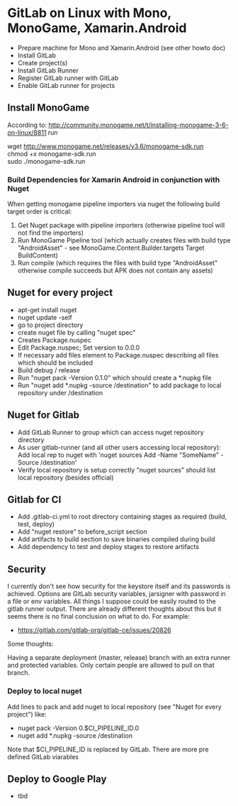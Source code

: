 # GitLab on Linux with Mono, MonoGame, Xamarin.Android

- Prepare machine for Mono and Xamarin.Android (see other howto doc)
- Install GitLab
- Create project(s)
- Install GitLab Runner
- Register GitLab runner with GitLab
- Enable GitLab runner for projects

## Install MonoGame

According to: http://community.monogame.net/t/installing-monogame-3-6-on-linux/8811 run

wget http://www.monogame.net/releases/v3.6/monogame-sdk.run  
chmod +x monogame-sdk.run  
sudo ./monogame-sdk.run

### Build Dependencies for Xamarin Android in conjunction with Nuget

When getting monogame pipeline importers via nuget the following build target order is critical:

1. Get Nuget package with pipeline importers (otherwise pipeline tool will not find the importers)
2. Run MonoGame Pipeline tool (which actually creates files with build type "AndroidAsset" - see MonoGame.Content.Builder.targets Target BuildContent)
3. Run compile (which requires the files with build type "AndroidAsset" otherwise compile succeeds but APK does not contain any assets)



## Nuget for every project

- apt-get install nuget
- nuget update -self
- go to project directory
- create nuget file by calling "nuget spec"
- Creates Package.nuspec
- Edit Package.nuspec; Set version to 0.0.0
- If necessary add files element to Package.nuspec describing all files which should be included
- Build debug / release
- Run "nuget pack -Version 0.1.0" which should create a *.nupkg file 
- Run "nuget add *.nupkg -source /destination" to add package to local repository under /destination

## Nuget for Gitlab

- Add GitLab Runner to group which can access nuget repository directory
- As user gitlab-runner (and all other users accessing local repository): Add local rep to nuget with 'nuget sources Add -Name "SomeName" -Source /destination'
- Verify local repository is setup correctly "nuget sources" should list local repository (besides official)

## Gitlab for CI 

- Add .gitlab-ci.yml to root directory containing stages as required (build, test, deploy)
- Add "nuget restore" to before_script section
- Add artifacts to build section to save binaries compiled during build
- Add dependency to test and deploy stages to restore artifacts

## Security

I currently don't see how security for the keystore itself and its passwords is achieved. Options are GitLab security variables, jarsigner with password in a file or env variables. All things I suppose could be easily routed to the gitlab runner output.
There are already different thoughts about this but it seems there is no final conclusion on what to do. For example:
- https://gitlab.com/gitlab-org/gitlab-ce/issues/20826

Some thoughts:

Having a separate deployment (master, release) branch with an extra runner and protected variables. Only certain people are allowed to pull on that branch.

### Deploy to local nuget

Add lines to pack and add nuget to local repository (see "Nuget for every project") like:
- nuget pack -Version 0.$CI_PIPELINE_ID.0
- nuget add *.nupkg -source /destination
  
Note that $CI_PIPELINE_ID is replaced by GitLab. There are more pre defined GitLab viarables

## Deploy to Google Play

- tbd



